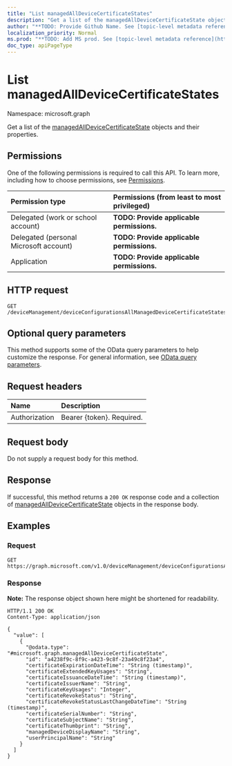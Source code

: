 ```yaml
---
title: "List managedAllDeviceCertificateStates"
description: "Get a list of the managedAllDeviceCertificateState objects and their properties."
author: "**TODO: Provide Github Name. See [topic-level metadata reference](https://msgo.azurewebsites.net/add/document/guidelines/metadata.html#topic-level-metadata)**"
localization_priority: Normal
ms.prod: "**TODO: Add MS prod. See [topic-level metadata reference](https://msgo.azurewebsites.net/add/document/guidelines/metadata.html#topic-level-metadata)**"
doc_type: apiPageType
---
```


# List managedAllDeviceCertificateStates
Namespace: microsoft.graph



Get a list of the [managedAllDeviceCertificateState](../resources/managedalldevicecertificatestate.md) objects and their properties.

## Permissions
One of the following permissions is required to call this API. To learn more, including how to choose permissions, see [Permissions](/graph/permissions-reference).

|Permission type|Permissions (from least to most privileged)|
|:---|:---|
|Delegated (work or school account)|**TODO: Provide applicable permissions.**|
|Delegated (personal Microsoft account)|**TODO: Provide applicable permissions.**|
|Application|**TODO: Provide applicable permissions.**|

## HTTP request

<!-- {
  "blockType": "ignored"
}
-->
``` http
GET /deviceManagement/deviceConfigurationsAllManagedDeviceCertificateStates
```

## Optional query parameters
This method supports some of the OData query parameters to help customize the response. For general information, see [OData query parameters](/graph/query-parameters).

## Request headers
|Name|Description|
|:---|:---|
|Authorization|Bearer {token}. Required.|

## Request body
Do not supply a request body for this method.

## Response

If successful, this method returns a `200 OK` response code and a collection of [managedAllDeviceCertificateState](../resources/managedalldevicecertificatestate.md) objects in the response body.

## Examples

### Request
<!-- {
  "blockType": "request",
  "name": "list_managedalldevicecertificatestate"
}
-->
``` http
GET https://graph.microsoft.com/v1.0/deviceManagement/deviceConfigurationsAllManagedDeviceCertificateStates
```


### Response
**Note:** The response object shown here might be shortened for readability.
<!-- {
  "blockType": "response",
  "truncated": true,
  "@odata.type": "Collection(microsoft.graph.managedAllDeviceCertificateState)"
}
-->
``` http
HTTP/1.1 200 OK
Content-Type: application/json

{
  "value": [
    {
      "@odata.type": "#microsoft.graph.managedAllDeviceCertificateState",
      "id": "a4238f9c-8f9c-a423-9c8f-23a49c8f23a4",
      "certificateExpirationDateTime": "String (timestamp)",
      "certificateExtendedKeyUsages": "String",
      "certificateIssuanceDateTime": "String (timestamp)",
      "certificateIssuerName": "String",
      "certificateKeyUsages": "Integer",
      "certificateRevokeStatus": "String",
      "certificateRevokeStatusLastChangeDateTime": "String (timestamp)",
      "certificateSerialNumber": "String",
      "certificateSubjectName": "String",
      "certificateThumbprint": "String",
      "managedDeviceDisplayName": "String",
      "userPrincipalName": "String"
    }
  ]
}
```


